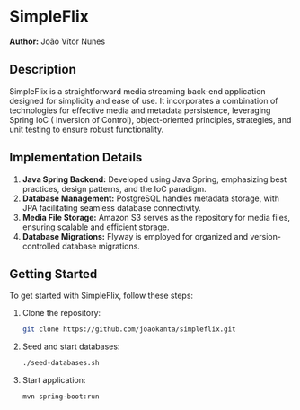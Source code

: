 # SimpleFlix

**Author:** João Vítor Nunes

## Description

SimpleFlix is a straightforward media streaming back-end application designed for simplicity and ease of use. It
incorporates a combination of technologies for effective media and metadata persistence, leveraging Spring IoC (
Inversion of Control), object-oriented principles, strategies, and unit testing to ensure robust functionality.

## Implementation Details

1. **Java Spring Backend:** Developed using Java Spring, emphasizing best practices, design patterns, and the IoC paradigm.
2. **Database Management:** PostgreSQL handles metadata storage, with JPA facilitating seamless database connectivity.
3. **Media File Storage:** Amazon S3 serves as the repository for media files, ensuring scalable and efficient storage.
4. **Database Migrations:** Flyway is employed for organized and version-controlled database migrations.


## Getting Started

To get started with SimpleFlix, follow these steps:

1. Clone the repository:

   ```bash
   git clone https://github.com/joaokanta/simpleflix.git

2. Seed and start databases:
    ```bash
   ./seed-databases.sh
   
3. Start application:
    ```bash
   mvn spring-boot:run

